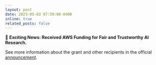 ```yaml
---
layout: post
date: 2023-05-03 07:59:00-0400
inline: true
related_posts: false
---
```


📢 **Exciting News: Received AWS Funding for Fair and Trustworthy AI Research.**

See more information about the grant and other recipients in the official [announcement](https://www.amazon.science/news-and-features/amazon-provides-gift-to-10-penn-engineering-phd-students-for-work-on-trustworthy-ai). 